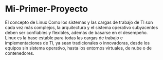 # Mi-Primer-Proyecto
El concepto de Linux  Como los sistemas y las cargas de trabajo de TI son cada vez más complejos, la arquitectura y el sistema operativo subyacentes deben ser confiables y flexibles, además de basarse en el desempeño. Linux es la base estable para todas las cargas de trabajo e implementaciones de TI, ya sean tradicionales o innovadoras, desde los equipos sin sistema operativo, hasta los entornos virtuales, de nube o de contenedores. 
